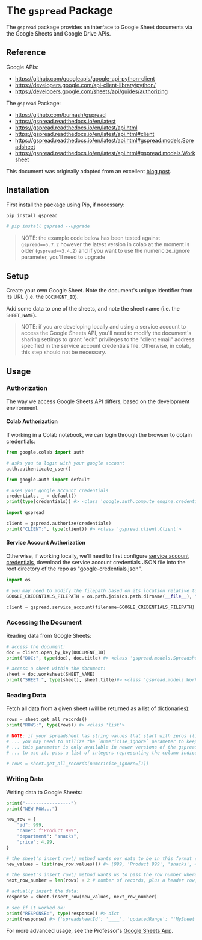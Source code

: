 # The `gspread` Package

The `gspread` package provides an interface to Google Sheet documents via the Google Sheets and Google Drive APIs.

## Reference

Google APIs:

  + https://github.com/googleapis/google-api-python-client
  + https://developers.google.com/api-client-library/python/
  + https://developers.google.com/sheets/api/guides/authorizing

The `gspread` Package:

  + https://github.com/burnash/gspread
  + https://gspread.readthedocs.io/en/latest
  + https://gspread.readthedocs.io/en/latest/api.html
  + https://gspread.readthedocs.io/en/latest/api.html#client
  + https://gspread.readthedocs.io/en/latest/api.html#gspread.models.Spreadsheet
  + https://gspread.readthedocs.io/en/latest/api.html#gspread.models.Worksheet


This document was originally adapted from an excellent [blog post](https://www.twilio.com/blog/2017/02/an-easy-way-to-read-and-write-to-a-google-spreadsheet-in-python.html).

## Installation

First install the package using Pip, if necessary:

```sh
pip install gspread

# pip install gspread --upgrade
```

> NOTE: the example code below has been tested against `gspread==5.7.2` however the latest version in colab at the moment is older (`gspread==3.4.2`) and if you want to use the numericize_ignore parameter, you'll need to upgrade

## Setup

Create your own Google Sheet. Note the document's unique identifier from its URL (i.e. the `DOCUMENT_ID`).

Add some data to one of the sheets, and note the sheet name (i.e. the `SHEET_NAME`).

> NOTE: if you are developing locally and using a service account to access the Google Sheets API, you'll need to modify the document's sharing settings to grant "edit" privileges to the "client email" address specified in the service account credentials file. Otherwise, in colab, this step should not be necessary.


## Usage

### Authorization

The way we access Google Sheets API differs, based on the development environment.

#### Colab Authorization

If working in a Colab notebook, we can login through the browser to obtain credentials:

```py
from google.colab import auth

# asks you to login with your google account
auth.authenticate_user()
```

```py
from google.auth import default

# uses your google account credentials
credentials, _ = default()
print(type(credentials)) #> <class 'google.auth.compute_engine.credentials.Credentials'>
```

```py
import gspread

client = gspread.authorize(credentials)
print("CLIENT:", type(client)) #> <class 'gspread.client.Client'>
```

#### Service Account Authorization

Otherwise, if working locally, we'll need to first configure [service account credentials](/notes/devtools/google-apis.md#service-account-credentials), download the service account credentials JSON file into the root directory of the repo as "google-credentials.json".

```py
import os

# you may need to modify the filepath based on its location relative to your Python script (see the `os` module notes)
GOOGLE_CREDENTIALS_FILEPATH = os.path.join(os.path.dirname(__file__), "..", "google-credentials.json")

client = gspread.service_account(filename=GOOGLE_CREDENTIALS_FILEPATH)
```


### Accessing the Document

Reading data from Google Sheets:

```py
# access the document:
doc = client.open_by_key(DOCUMENT_ID)
print("DOC:", type(doc), doc.title) #> <class 'gspread.models.Spreadsheet'>

# access a sheet within the document:
sheet = doc.worksheet(SHEET_NAME)
print("SHEET:", type(sheet), sheet.title)#> <class 'gspread.models.Worksheet'>
```

### Reading Data

Fetch all data from a given sheet (will be returned as a list of dictionaries):

```py
rows = sheet.get_all_records()
print("ROWS:", type(rows)) #> <class 'list'>
```

```sh
# NOTE: if your spreadsheet has string values that start with zeros (like "06510"),
# ... you may need to utilize the `numericise_ignore` parameter to keep the leading zeros
# ... this parameter is only available in newer versions of the gspread package.
# ... to use it, pass a list of integers representing the column indices (starting at 1)

# rows = sheet.get_all_records(numericise_ignore=[1])
```

### Writing Data

Writing data to Google Sheets:

```py
print("-----------------")
print("NEW ROW...")

new_row = {
    "id": 999,
    "name": f"Product 999",
    "department": "snacks",
    "price": 4.99,
}

# the sheet's insert_row() method wants our data to be in this format (see docs):
new_values = list(new_row.values()) #> [999, 'Product 999', 'snacks', 4.99]

# the sheet's insert_row() method wants us to pass the row number where this will be inserted (see docs):
next_row_number = len(rows) + 2 # number of records, plus a header row, plus one

# actually insert the data:
response = sheet.insert_row(new_values, next_row_number)

# see if it worked ok:
print("RESPONSE:", type(response)) #> dict
print(response) #> {'spreadsheetId': '____', 'updatedRange': "'MySheet'!A9:D9", 'updatedRows': 1, 'updatedColumns': 4, 'updatedCells': 4}
```

For more advanced usage, see the Professor's [Google Sheets App](https://github.com/prof-rossetti/flask-sheets-template-2023/blob/main/app/spreadsheet_service.py).

